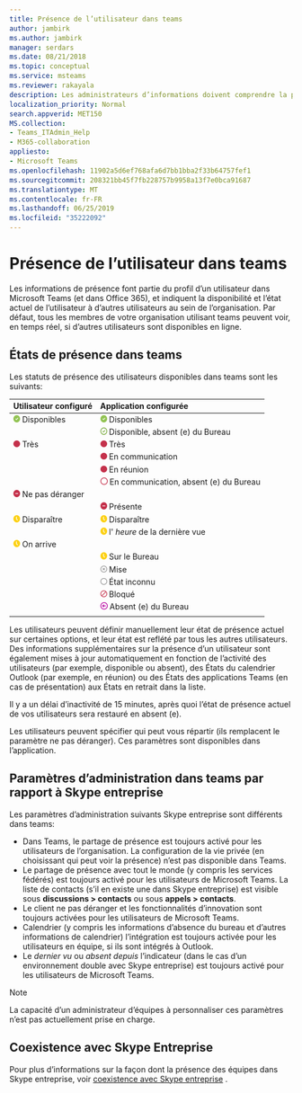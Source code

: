 ```yaml
---
title: Présence de l’utilisateur dans teams
author: jambirk
ms.author: jambirk
manager: serdars
ms.date: 08/21/2018
ms.topic: conceptual
ms.service: msteams
ms.reviewer: rakayala
description: Les administrateurs d’informations doivent comprendre la présence dans Teams.
localization_priority: Normal
search.appverid: MET150
MS.collection:
- Teams_ITAdmin_Help
- M365-collaboration
appliesto:
- Microsoft Teams
ms.openlocfilehash: 11902a5d6ef768afa6d7bb1bba2f33b64757fef1
ms.sourcegitcommit: 208321bb45f7fb228757b9958a13f7e0bca91687
ms.translationtype: MT
ms.contentlocale: fr-FR
ms.lasthandoff: 06/25/2019
ms.locfileid: "35222092"
---
```

# <a name="user-presence-in-teams"></a>Présence de l’utilisateur dans teams

Les informations de présence font partie du profil d’un utilisateur dans Microsoft Teams (et dans Office 365), et indiquent la disponibilité et l’état actuel de l’utilisateur à d’autres utilisateurs au sein de l’organisation. Par défaut, tous les membres de votre organisation utilisant teams peuvent voir, en temps réel, si d’autres utilisateurs sont disponibles en ligne.

## <a name="presence-states-in-teams"></a>États de présence dans teams

Les statuts de présence des utilisateurs disponibles dans teams sont les suivants:

|Utilisateur configuré|Application configurée|
|:--- |:---|
| ![Marque verte CHEK, indiquant la présence disponible](media/Presence_Available.png) Disponibles|![Marque verte CHEK, indiquant la présence disponible](media/Presence_Available.png) Disponibles|
|| ![Ouvrir la marque verte CHEK, indiquant que le OOF est disponible](media/Presence_Available_OOF.png) Disponible, absent (e) du Bureau |
|  ![Cercle rouge continu indiquant Busy](media/Presence_Busy.png) Très |  ![Cercle rouge continu indiquant Busy](media/Presence_Busy.png) Très  |
|| ![Cercle rouge continu indiquant qu’il est occupé pendant un appel](media/Presence_Busy.png) En communication|
|| ![Cercle rouge continu indiquant qu’il est occupé dans une réunion](media/Presence_Busy.png) En réunion |
|| ![Cercle rouge pour indiquer qu’il est occupé](media/Presence_Busy_OOF.png) En communication, absent (e) du Bureau|
|  ![Cercle rouge avec ligne blanche indiquant ne pas déranger](media/Presence_DND.png) Ne pas déranger ||
|| ![Cercle rouge avec une ligne blanche indiquant une présentation](media/Presence_DND.png) Présente|
| ![Icône d’horloge jaune, indiquant absent](media/Presence_Away.png) Disparaître| ![Icône d’horloge jaune, indiquant absent](media/Presence_Away.png) Disparaître|
|| ![Icône d’horloge jaune indiquant](media/Presence_Away.png) l' *heure* de la dernière vue|
|![Icône d’horloge jaune, indiquant qu’il n’y a plus de retour](media/Presence_Away.png) On arrive| |
|| ![Icône d’horloge jaune, indiquant qu’il n’est pas opérationnel](media/Presence_Away.png)  Sur le Bureau|
|| ![Cercle gris avec x, indiquant hors ligne](media/Presence_Offline.png) Mise |
|| ![Cercle gris ouvert indiquant le statut inconnu](media/Presence_Unknown.png) État inconnu|
||![Cercle rouge avec ligne diagonale indiquant le blocage](media/Presence_Blocked.png) Bloqué |
|| ![Cercle violet avec flèche, indiquant qu’il n’est pas du Bureau](media/Presence_OOF.png) Absent (e) du Bureau|
|||
 
Les utilisateurs peuvent définir manuellement leur état de présence actuel sur certaines options, et leur état est reflété par tous les autres utilisateurs. Des informations supplémentaires sur la présence d’un utilisateur sont également mises à jour automatiquement en fonction de l’activité des utilisateurs (par exemple, disponible ou absent), des États du calendrier Outlook (par exemple, en réunion) ou des États des applications Teams (en cas de présentation) aux États en retrait dans la liste.

Il y a un délai d’inactivité de 15 minutes, après quoi l’état de présence actuel de vos utilisateurs sera restauré en absent (e).

Les utilisateurs peuvent spécifier qui peut vous répartir (ils remplacent le paramètre ne pas déranger). Ces paramètres sont disponibles dans l’application.

## <a name="admin-settings-in-teams-compared-to-skype-for-business"></a>Paramètres d’administration dans teams par rapport à Skype entreprise

Les paramètres d’administration suivants Skype entreprise sont différents dans teams:

- Dans Teams, le partage de présence est toujours activé pour les utilisateurs de l’organisation. La configuration de la vie privée (en choisissant qui peut voir la présence) n’est pas disponible dans Teams.
- Le partage de présence avec tout le monde (y compris les services fédérés) est toujours activé pour les utilisateurs de Microsoft Teams. La liste de contacts (s’il en existe une dans Skype entreprise) est visible sous **discussions > contacts** ou sous **appels > contacts**.
- Le client ne pas déranger et les fonctionnalités d’innovation sont toujours activées pour les utilisateurs de Microsoft Teams.
- Calendrier (y compris les informations d’absence du bureau et d’autres informations de calendrier) l’intégration est toujours activée pour les utilisateurs en équipe, si ils sont intégrés à Outlook.
- Le *dernier vu* ou *absent depuis* l’indicateur (dans le cas d’un environnement double avec Skype entreprise) est toujours activé pour les utilisateurs de Microsoft Teams.

> [!NOTE]
> La capacité d’un administrateur d’équipes à personnaliser ces paramètres n’est pas actuellement prise en charge.

## <a name="coexistence-with-skype-for-business"></a>Coexistence avec Skype Entreprise

Pour plus d’informations sur la façon dont la présence des équipes dans Skype entreprise, voir [coexistence avec Skype entreprise](coexistence-chat-calls-presence.md) . 

